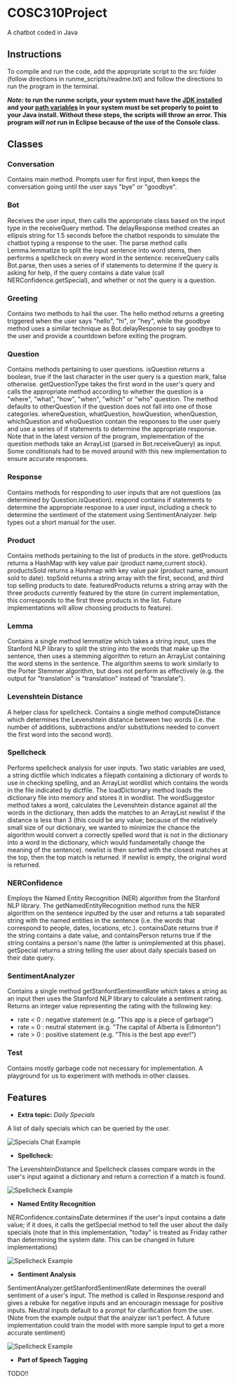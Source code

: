 # COSC310Project
A chatbot coded in Java

## Instructions

To compile and run the code, add the appropriate script to the src folder
(follow directions in runme_scripts/readme.txt) and follow the directions
to run the program in the terminal.

**_Note:_ to run the runme scripts, your system must have the [JDK installed](https://www.oracle.com/java/technologies/javase-downloads.html)
 and your [path variables](https://www.java.com/en/download/help/path.xml) in your system must be set properly to point to
 your Java install. Without these steps, the scripts will throw an error. This program _will not_ run in Eclipse because
 of the use of the Console class.**

## Classes
### Conversation
Contains main method. Prompts user for first input, then keeps the conversation
going until the user says "bye" or "goodbye".

### Bot
Receives the user input, then calls the appropriate class based on the input
type in the receiveQuery method. The delayResponse method creates an ellipsis
string for 1.5 seconds before the chatbot responds to simulate the chatbot
typing a response to the user. The parse method calls Lemma.lemmatize to split
the input sentence into word stems, then performs a spellcheck on every word in
the sentence. receiveQuery calls Bot.parse, then uses a series of if statements
to determine if the query is asking for help, if the query contains a date value
(call NERConfidence.getSpecial), and whether or not the query is a question.

### Greeting
Contains two methods to hail the user. The hello method returns a greeting
triggered when the user says "hello", "hi", or "hey", while the goodbye method
uses a similar technique as Bot.delayResponse to say goodbye to the user
and provide a countdown before exiting the program.

### Question
Contains methods pertaining to user questions. isQuestion returns a boolean, true
if the last character in the user query is a question mark, false otherwise.
getQuestionType takes the first word in the user's query and calls the appropriate
method according to whether the question is a "where", "what", "how", "when", "which"
or "who" question. The method defaults to otherQuestion if the question does not
fall into one of those categories. whereQuestion, whatQuestion, howQuestion,
whenQuestion, whichQuestion and whoQuestion contain the responses to the user query
and use a series of if statements to determine the appropriate response. Note that
in the latest version of the program, implementation of the question methods take
an ArrayList (parsed in Bot.receiveQuery) as input. Some conditionals had to be
moved around with this new implementation to ensure accurate responses.

### Response
Contains methods for responding to user inputs that are not questions (as
determined by Question.isQuestion). respond contains if statements to
determine the appropriate response to a user input, including a check to determine
the sentiment of the statement using SentimentAnalyzer. help types out a short
manual for the user.

### Product
Contains methods pertaining to the list of products in the store. getProducts
returns a HashMap with key value pair (product name,current stock). productsSold
returns a Hashmap with key value pair (product name, amount sold to date).
topSold returns a string array with the first, second, and third top selling
products to date. featuredProducts returns a string array with the three products
currently featured by the store (in current implementation, this corresponds
to the first three products in the list. Future implementations will allow
choosing products to feature).

### Lemma
Contains a single method lemmatize which takes a string input, uses the Stanford
NLP library to split the string into the words that make up the sentence, then
uses a stemming algorithm to return an ArrayList containing the word stems
in the sentence. The algorithm seems to work similarly to the Porter Stemmer
algorithm, but does not perform as effectively (e.g. the output for "translation"
is "translation" instead of "translate").

### Levenshtein Distance
A helper class for spellcheck. Contains a single method computeDistance which
determines the Levenshtein distance between two words (i.e. the number of additions,
subtractions and/or substitutions needed to convert the first word into the second
word).

### Spellcheck
Performs spellcheck analysis for user inputs. Two static variables are used, a
string dictfile which indicates a filepath containing a dictionary of words to
use in checking spelling, and an ArrayList wordlist which contains the words in
the file indicated by dictfile. The loadDictionary method loads the dictionary file
into memory and stores it in wordlist. The wordSuggestor method takes a word,
calculates the Levenshtein distance against all the words in the dictionary, then
adds the matches to an ArrayList newlist if the distance is less than 3 (this
could be any value; because of the relatively small size of our dictionary, we
wanted to minimize the chance the algorithm would convert a correctly spelled
word that is not in the dictionary into a word in the dictionary, which would
fundamentally change the meaning of the sentence). newlist is then sorted with
the closest matches at the top, then the top match is returned. If newlist is
empty, the original word is returned.

### NERConfidence
Employs the Named Entity Recognition (NER) algorithm from the Stanford NLP library. The
getNamedEntityRecognition method runs the NER algorithm on the sentence inputted
by the user and returns a tab separated string with the named entities in the
sentence (i.e. the words that correspond to people, dates, locations, etc.).
containsDate returns true if the string contains a date value, and
containsPerson returns true if the string contains a person's name (the latter
is unimplemented at this phase). getSpecial returns a string telling the user
about daily specials based on their date query.

### SentimentAnalyzer
Contains a single method getStanfordSentimentRate which takes a string as an
input then uses the Stanford NLP library to calculate a sentiment rating. Returns
an integer value representing the rating with the following key:
* rate < 0 : negative statement (e.g. "This app is a piece of garbage")
* rate = 0 : neutral statement (e.g. "The capital of Alberta is Edmonton")
* rate > 0 : positive statement (e.g. "This is the best app ever!")

### Test
Contains mostly garbage code not necessary for implementation. A playground for us
to experiment with methods in other classes.

## Features
* __Extra topic:__ _Daily Specials_

A list of daily specials which can be queried by the user.

![Specials Chat Example](/img/specials_example.png)

* __Spellcheck:__

The LevenshteinDistance and Spellcheck classes compare words in the user's input
against a dictionary and return a correction if a match is found.

![Spellcheck Example](/img/spellcheck_example.png)

* __Named Entity Recognition__

NERConfidence.containsDate determines if the user's input contains a date value;
if it does, it calls the getSpecial method to tell the user about the daily
specials (note that in this implementation, "today" is treated as Friday rather
than determining the system date. This can be changed in future implementations)

![Spellcheck Example](/img/ner_example.png)

* __Sentiment Analysis__

SentimentAnalyzer.getStanfordSentimentRate determines the overall sentiment of
a user's input. The method is called in Response.respond and gives a rebuke
for negative inputs and an encouragin message for positive inputs. Neutral inputs
default to a prompt for clarification from the user. (Note from the example
output that the analyzer isn't perfect. A future implementation could train
the model with more sample input to get a more accurate sentiment)

![Spellcheck Example](/img/sentiment_example.png)

* __Part of Speech Tagging__

TODO!!
